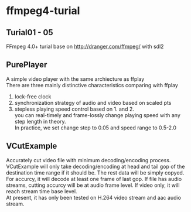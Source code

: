 # ffmpeg4-turial
## Turial01 - 05
FFmpeg 4.0+ turial base on http://dranger.com/ffmpeg/ with sdl2</br>
## PurePlayer
A simple video player with the same archiecture as ffplay</br>
There are three mainly distinctive characteristics comparing with ffplay</br>
1. lock-free clock
2. synchronization strategy of audio and video based on scaled pts
3. stepless playing speed control based on 1. and 2.</br>
   you can real-timely and frame-lossly change playing speed with any step length in theory.</br>
   In practice, we set change step to 0.05 and speed range to 0.5-2.0<br>
## VCutExample
Accurately cut video file with minimum decoding/encoding process. </br>
VCutExample will only take decoding/encoding at head and tail gop of the destination time range if it should be. The rest data will be simply copyed.</br>
For accurcy, it will decode at least one frame of last gop. If file has audio streams, cutting accurcy will be at audio frame level. If video only, it will reach stream time base level.</br>
At present, it has only been tested on H.264 video stream and aac audio stream.
